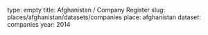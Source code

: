 type: empty
title: Afghanistan / Company Register
slug: places/afghanistan/datasets/companies
place: afghanistan
dataset: companies
year: 2014
